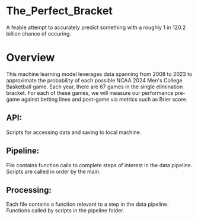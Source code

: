 # The_Perfect_Bracket

A feable attempt to accurately predict something with a roughly 1 in 120.2 billion chance of occuring.

# Overview

This machine learning model leverages data spanning from 2008 to 2023 to approximate the probability of each possible 
NCAA 2024 Men's College Basketball game. Each year, there are 67 games in the single elimination bracket. For each of these
games, we will measure our performance pre-game against betting lines and post-game via metrics such as Brier score. </p2>

<h2> API: </h2> <p2> Scripts for accessing data and saving to local machine. </p2>

<h2> Pipeline: </h2> <p2> File contains function calls to complete steps of interest in the data pipeline. Scripts are called in order by the main. </p2>

<h2> Processing: </h2> <p2> Each file contains a function relevant to a step in the data pipeline. Functions called by scripts in the pipeline folder. </p2>
